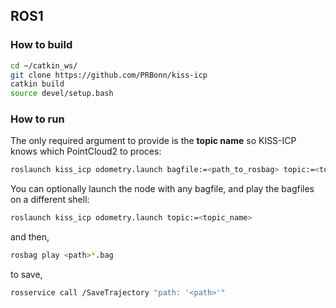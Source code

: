 ## ROS1
### How to build
```sh
cd ~/catkin_ws/
git clone https://github.com/PRBonn/kiss-icp
catkin build
source devel/setup.bash
```

### How to run

The only required argument to provide is the **topic name** so KISS-ICP knows which PointCloud2 to proces:

```sh
roslaunch kiss_icp odometry.launch bagfile:=<path_to_rosbag> topic:=<topic_name>
```

You can optionally launch the node with any bagfile, and play the bagfiles on a different shell:

```sh
roslaunch kiss_icp odometry.launch topic:=<topic_name>
```

and then,

```sh
rosbag play <path>*.bag
```

to save,

```sh
rosservice call /SaveTrajectory "path: '<path>'"
```

